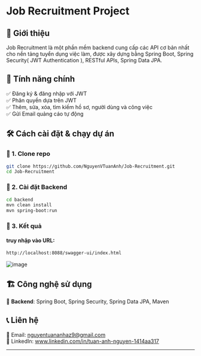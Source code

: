 # Job Recruitment Project
## 🚀 Giới thiệu

Job Recruitment là một phần mềm backend cung cấp các API cơ bản nhất cho nền tảng tuyển dụng việc làm, được xây dựng bằng Spring Boot, Spring Security( JWT Authentication ), RESTful APIs, Spring Data JPA.

## 🎯 Tính năng chính

✅ Đăng ký & đăng nhập với JWT  
✅ Phân quyền dựa trên JWT  
✅ Thêm, sửa, xóa, tìm kiếm hồ sơ, người dùng và công việc  
✅ Gửi Email quảng cáo tự động  

## 🛠 Cách cài đặt & chạy dự án

### 📌 1. Clone repo
```sh
git clone https://github.com/NguyenVTuanAnh/Job-Recruitment.git
cd Job-Recruitment
```

### 📌 2. Cài đặt Backend
```sh
cd backend
mvn clean install
mvn spring-boot:run
```

### 📌 3. Kết quả
#### truy nhập vào URL:
```sh
http://localhost:8088/swagger-ui/index.html
```
![image](https://github.com/user-attachments/assets/eac97b23-8e09-4f56-a426-56a69a0694c2)


## 🏗 Công nghệ sử dụng

🔹 **Backend**: Spring Boot, Spring Security, Spring Data JPA, Maven    

## 📞 Liên hệ

📧 Email: nguyentuananhaz9@gmail.com   
💼 LinkedIn: www.linkedin.com/in/tuan-anh-nguyen-1414aa317  

---


